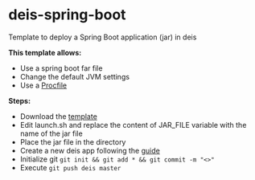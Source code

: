 deis-spring-boot
================

Template to deploy a Spring Boot application (jar) in deis

**This template allows:**
- Use a spring boot far file
- Change the default JVM settings
- Use a [Procfile](https://devcenter.heroku.com/articles/procfile)

**Steps:**
- Download the [template](https://github.com/aledbf/deis-spring-java/archive/master.zip)
- Edit launch.sh and replace the content of JAR_FILE variable with the name of the jar file
- Place the jar file in the directory
- Create a new deis app following the [guide](http://docs.deis.io/en/latest/using_deis/deploy-application/)
- Initialize git `git init && git add * && git commit -m "<>"`
- Execute `git push deis master`
